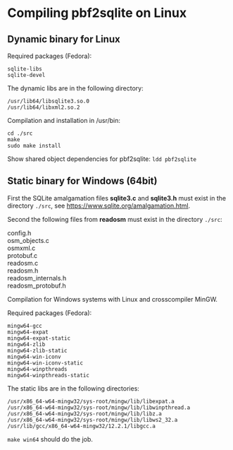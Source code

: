 # Compiling pbf2sqlite on Linux


## Dynamic binary for Linux

Required packages (Fedora):
```
sqlite-libs
sqlite-devel
```

The dynamic libs are in the following directory:
```
/usr/lib64/libsqlite3.so.0
/usr/lib64/libxml2.so.2
```

Compilation and installation in /usr/bin:
```
cd ./src
make
sudo make install
```

Show shared object dependencies for pbf2sqlite: `ldd pbf2sqlite`


## Static binary for Windows (64bit)

First the SQLite amalgamation files **sqlite3.c** and **sqlite3.h** must exist
in the directory `./src`, see <https://www.sqlite.org/amalgamation.html>.

Second the following files from **readosm** must exist in the directory `./src`:

config.h  
osm_objects.c  
osmxml.c  
protobuf.c  
readosm.c  
readosm.h  
readosm_internals.h  
readosm_protobuf.h  

Compilation for Windows systems with Linux and crosscompiler MinGW.

Required packages (Fedora):
```
mingw64-gcc
mingw64-expat
mingw64-expat-static
mingw64-zlib
mingw64-zlib-static
mingw64-win-iconv
mingw64-win-iconv-static
mingw64-winpthreads
mingw64-winpthreads-static
```

The static libs are in the following directories:
```
/usr/x86_64-w64-mingw32/sys-root/mingw/lib/libexpat.a
/usr/x86_64-w64-mingw32/sys-root/mingw/lib/libwinpthread.a
/usr/x86_64-w64-mingw32/sys-root/mingw/lib/libz.a
/usr/x86_64-w64-mingw32/sys-root/mingw/lib/libws2_32.a
/usr/lib/gcc/x86_64-w64-mingw32/12.2.1/libgcc.a
```

`make win64` should do the job.

